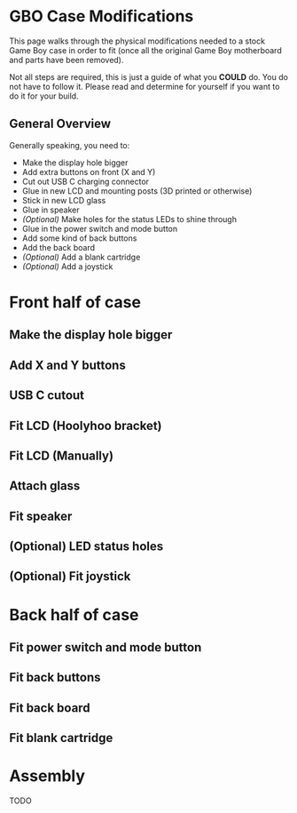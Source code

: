 # GBO Case Modifications
This page walks through the physical modifications needed to a stock Game Boy case in order to fit (once all the original Game Boy motherboard and parts have been removed).

Not all steps are required, this is just a guide of what you **COULD** do. You do not have to follow it. Please read and determine for yourself if you want to do it for your build.

## General Overview
Generally speaking, you need to:
* Make the display hole bigger
* Add extra buttons on front (X and Y)
* Cut out USB C charging connector
* Glue in new LCD and mounting posts (3D printed or otherwise)
* Stick in new LCD glass
* Glue in speaker
* _(Optional)_ Make holes for the status LEDs to shine through
* Glue in the power switch and mode button
* Add some kind of back buttons
* Add the back board
* _(Optional)_ Add a blank cartridge
* _(Optional)_ Add a joystick

# Front half of case
## Make the display hole bigger
## Add X and Y buttons
## USB C cutout
## Fit LCD (Hoolyhoo bracket)
## Fit LCD (Manually)
## Attach glass
## Fit speaker
## (Optional) LED status holes
## (Optional) Fit joystick

# Back half of case
## Fit power switch and mode button
## Fit back buttons
## Fit back board
## Fit blank cartridge

# Assembly
TODO